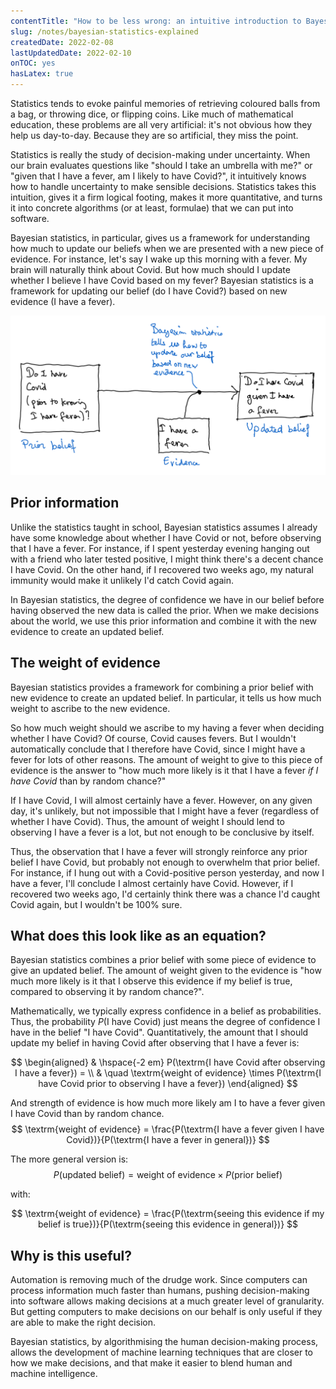 ```yaml
---
contentTitle: "How to be less wrong: an intuitive introduction to Bayesian statistics"
slug: /notes/bayesian-statistics-explained
createdDate: 2022-02-08
lastUpdatedDate: 2022-02-10
onTOC: yes
hasLatex: true
---
```


Statistics tends to evoke painful memories of retrieving coloured balls from a bag, or throwing dice, or flipping coins. Like much of mathematical education, these problems are all very artificial: it's not obvious how they help us day-to-day. Because they are so artificial, they miss the point.

Statistics is really the study of decision-making under uncertainty. When our brain evaluates questions like "should I take an umbrella with me?" or "given that I have a fever, am I likely to have Covid?", it intuitively knows how to handle uncertainty to make sensible decisions. Statistics takes this intuition, gives it a firm logical footing, makes it more quantitative, and turns it into concrete algorithms (or at least, formulae) that we can put into software.

Bayesian statistics, in particular, gives us a framework for understanding how much to update our beliefs when we are presented with a new piece of evidence. For instance, let's say I wake up this morning with a fever. My brain will naturally think about Covid. But how much should I update whether I believe I have Covid based on my fever? Bayesian statistics is a framework for updating our belief (do I have Covid?) based on new evidence (I have a fever).

![](./images/bayesian-statistics-diagram.png)

## Prior information

Unlike the statistics taught in school, Bayesian statistics assumes I already have some knowledge about whether I have Covid or not, before observing that I have a fever. For instance, if I spent yesterday evening hanging out with a friend who later tested positive, I might think there's a decent chance I have Covid. On the other hand, if I recovered two weeks ago, my natural immunity would make it unlikely I'd catch Covid again.

In Bayesian statistics, the degree of confidence we have in our belief before having observed the new data is called the prior. When we make decisions about the world, we use this prior information and combine it with the new evidence to create an updated belief.

## The weight of evidence

Bayesian statistics provides a framework for combining a prior belief with new evidence to create an updated belief. In particular, it tells us how much weight to ascribe to the new evidence.

So how much weight should we ascribe to my having a fever when deciding whether I have Covid? Of course, Covid causes fevers. But I wouldn't automatically conclude that I therefore have Covid, since I might have a fever for lots of other reasons. The amount of weight to give to this piece of evidence is the answer to "how much more likely is it that I have a fever *if I have Covid* than by random chance?"

If I have Covid, I will almost certainly have a fever. However, on any given day, it's unlikely, but not impossible that I might have a fever (regardless of whether I have Covid). Thus, the amount of weight I should lend to observing I have a fever is a lot, but not enough to be conclusive by itself.

Thus, the observation that I have a fever will strongly reinforce any prior belief I have Covid, but probably not enough to overwhelm that prior belief. For instance, if I hung out with a Covid-positive person yesterday, and now I have a fever, I'll conclude I almost certainly have Covid. However, if I recovered two weeks ago, I'd certainly think there was a chance I'd caught Covid again, but I wouldn't be 100% sure.

## What does this look like as an equation?

Bayesian statistics combines a prior belief with some piece of evidence to give an updated belief. The amount of weight given to the evidence is "how much more likely is it that I observe this evidence if my belief is true, compared to observing it by random chance?".

Mathematically, we typically express confidence in a belief as probabilities. Thus, the probability $P(\textrm{I have Covid})$ just means the degree of confidence I have in the belief "I have Covid". Quantitatively, the amount that I should update my belief in having Covid after observing that I have a fever is:

$$
\begin{aligned}
& \hspace{-2 em} P(\textrm{I have Covid after observing I have a fever}) = \\ & \quad \textrm{weight of evidence} \times P(\textrm{I have Covid prior to observing I have a fever})
\end{aligned}
$$


And $\textrm{strength of evidence}$ is how much more likely am I to have a fever given I have Covid than by random chance.
$$
  \textrm{weight of evidence} = \frac{P(\textrm{I have a fever given I have Covid})}{P(\textrm{I have a fever in general})}
$$

The more general version is:
$$
P(\textrm{updated belief}) = \textrm{weight of evidence} \times P(\textrm{prior belief})
$$

with:

$$
  \textrm{weight of evidence} = \frac{P(\textrm{seeing this evidence if my belief is true})}{P(\textrm{seeing this evidence in general})}
  $$

## Why is this useful?
Automation is removing much of the drudge work. Since computers can process information much faster than humans, pushing decision-making into software allows making decisions at a much greater level of granularity. But getting computers to make decisions on our behalf is only useful if they are able to make the right decision.

Bayesian statistics, by algorithmising the human decision-making process, allows the development of machine learning techniques that are closer to how we make decisions, and that make it easier to blend human and machine intelligence.
